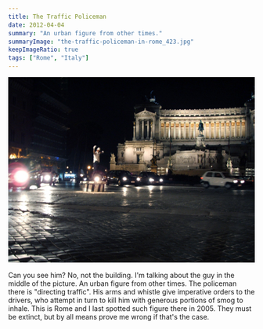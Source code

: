 ```yaml
---
title: The Traffic Policeman
date: 2012-04-04
summary: "An urban figure from other times."
summaryImage: "the-traffic-policeman-in-rome_423.jpg"
keepImageRatio: true
tags: ["Rome", "Italy"]
---
```


![](the-traffic-policeman-in-rome_423.jpg)

Can you see him? No, not the building. I'm talking about the guy in the middle of the picture. An urban figure from other times. The policeman there is "directing traffic". His arms and whistle give imperative orders to the drivers, who attempt in turn to kill him with generous portions of smog to inhale.
This is Rome and I last spotted such figure there in 2005. They must be extinct, but by all means prove me wrong if that's the case.